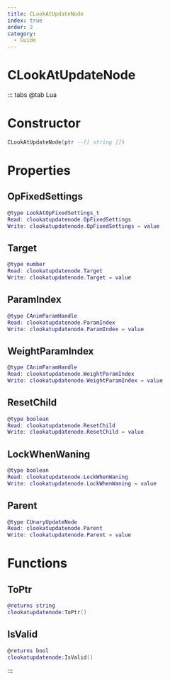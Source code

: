 ```yaml
---
title: CLookAtUpdateNode
index: true
order: 2
category:
  - Guide
---
```


# CLookAtUpdateNode

::: tabs
@tab Lua
# Constructor
```lua
CLookAtUpdateNode(ptr --[[ string ]])
```
# Properties
## OpFixedSettings 
```lua
@type LookAtOpFixedSettings_t
Read: clookatupdatenode.OpFixedSettings
Write: clookatupdatenode.OpFixedSettings = value
```
## Target 
```lua
@type number
Read: clookatupdatenode.Target
Write: clookatupdatenode.Target = value
```
## ParamIndex 
```lua
@type CAnimParamHandle
Read: clookatupdatenode.ParamIndex
Write: clookatupdatenode.ParamIndex = value
```
## WeightParamIndex 
```lua
@type CAnimParamHandle
Read: clookatupdatenode.WeightParamIndex
Write: clookatupdatenode.WeightParamIndex = value
```
## ResetChild 
```lua
@type boolean
Read: clookatupdatenode.ResetChild
Write: clookatupdatenode.ResetChild = value
```
## LockWhenWaning 
```lua
@type boolean
Read: clookatupdatenode.LockWhenWaning
Write: clookatupdatenode.LockWhenWaning = value
```
## Parent 
```lua
@type CUnaryUpdateNode
Read: clookatupdatenode.Parent
Write: clookatupdatenode.Parent = value
```
# Functions
## ToPtr
```lua
@returns string
clookatupdatenode:ToPtr()
```
## IsValid
```lua
@returns bool
clookatupdatenode:IsValid()
```

:::